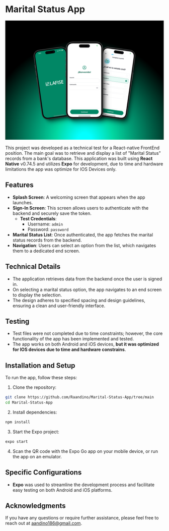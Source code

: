 # Marital Status App
![Cover Photo](https://raw.githubusercontent.com/Raandino/Marital-Status-App/refs/heads/main/assets/cover.png)

This project was developed as a technical test for a React-native FrontEnd position. The main goal was to retrieve and display a list of \"Marital Status\" records from a bank's database. This application was built using **React Native** v0.74.5 and utilizes **Expo** for development, due to time and hardware limitations the app was optimize for IOS Devices only.

## Features

- **Splash Screen**: A welcoming screen that appears when the app launches.
- **Sign-In Screen**: This screen allows users to authenticate with the backend and securely save the token.
  - **Test Credentials**:
    - Username: `admin`
    - Password: `password`
- **Marital Status List**: Once authenticated, the app fetches the marital status records from the backend.
- **Navigation**: Users can select an option from the list, which navigates them to a dedicated end screen.

## Technical Details

- The application retrieves data from the backend once the user is signed in.
- On selecting a marital status option, the app navigates to an end screen to display the selection.
- The design adheres to specified spacing and design guidelines, ensuring a clean and user-friendly interface.

## Testing

- Test files were not completed due to time constraints; however, the core functionality of the app has been implemented and tested.
- The app works on both Android and iOS devices, **but it was optimized for IOS devices due to time and hardware constrains**.

## Installation and Setup

To run the app, follow these steps:

1. Clone the repository:

```bash
git clone https://github.com/Raandino/Marital-Status-App/tree/main
cd Marital-Status-App
```

2. Install dependencies:

```bash
npm install
```

3. Start the Expo project:

```bash
expo start
```

4. Scan the QR code with the Expo Go app on your mobile device, or run the app on an emulator.

## Specific Configurations

- **Expo** was used to streamline the development process and facilitate easy testing on both Android and iOS platforms.

## Acknowledgments

If you have any questions or require further assistance, please feel free to reach out at aandino186@gmail.com.
